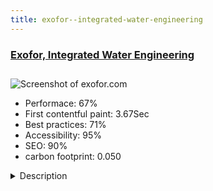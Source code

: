 ```yaml
---
title: exofor--integrated-water-engineering
---
```


<div style="height: 3rem">
  <a href="http://www.exofor.com/"><h3>Exofor, Integrated Water Engineering</h3></a>
</div>
<img loading="lazy" src="/images/thumbs/exofor.com.jpg" alt="Screenshot of exofor.com" />
<ul>
  <li>Performace: 67%</li>
  <li>
    First contentful paint:
    3.67Sec
  </li>
  <li>Best practices: 71%</li>
  <li>Accessibility: 95%</li>
  <li>SEO: 90%</li>
  <li>carbon footprint: 0.050</li>
</ul>
<details>
  <summary>Description</summary>
  <p>Showcase website for a company providing  provide the most effective solutions to satisfied water needs in the Caribbean. 

The website is fully responsive and multilingual.Built with Joomla! 3.7 + a customised template, using mainly core features. 
The website is fully responsive, available in French and English.</p>
</details>

